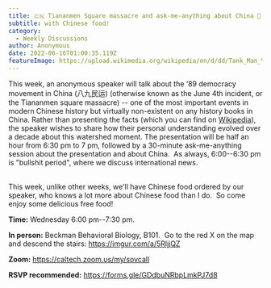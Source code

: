 ```yaml
---
title: 🇨🇳 Tiananmen Square massacre and ask-me-anything about China 🥢
subtitle: with Chinese food!
category:
  - Weekly Discussions
author: Anonymous
date: 2022-06-16T01:00:35.119Z
featureImage: https://upload.wikimedia.org/wikipedia/en/d/dd/Tank_Man_%28Tiananmen_Square_protester%29.jpg
---
```

This week, an anonymous speaker will talk about the ‘89 democracy movement in China (八九民运) (otherwise known as the June 4th incident, or the Tiananmen square massacre) -- one of the most important events in modern Chinese history but virtually non-existent on any history books in China. Rather than presenting the facts (which you can find on [Wikipedia](https://en.wikipedia.org/wiki/1989_Tiananmen_Square_protests_and_massacre "https\://en.wikipedia.org/wiki/1989_Tiananmen_Square_protests_and_massacre")), the speaker wishes to share how their personal understanding evolved over a decade about this watershed moment. The presentation will be half an hour from 6:30 pm to 7 pm, followed by a 30-minute ask-me-anything session about the presentation and about China.  As always, 6:00--6:30 pm is "bullshit period", where we discuss international news.

\
This week, unlike other weeks, we'll have Chinese food ordered by our speaker, who knows a lot more about Chinese food than I do.  So come enjoy some delicious free food!



**Time:** Wednesday 6:00 pm--7:30 pm. 

**In person:** Beckman Behavioral Biology, B101.  Go to the red X on the map and descend the stairs: <https://imgur.com/a/5RljjQZ> 

**Zoom:** <https://caltech.zoom.us/my/sovcall> 

**RSVP recommended:** <https://forms.gle/GDdbuNRbpLmkPJ7d8>